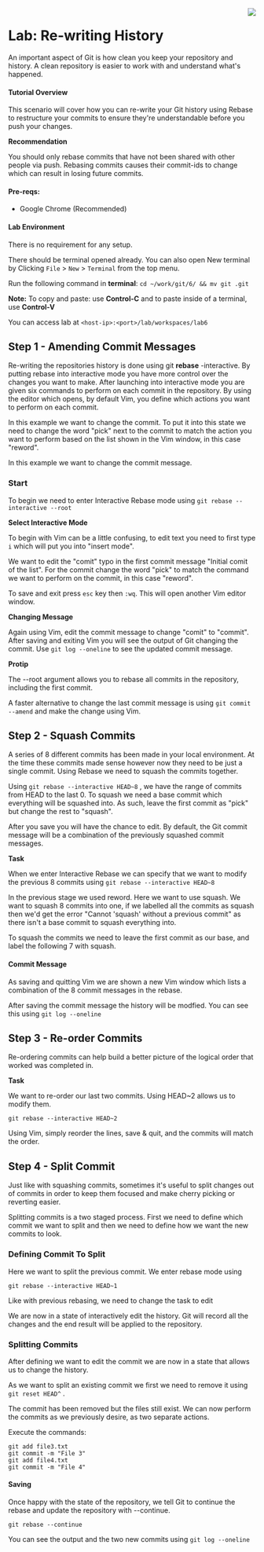 <img align="right" src="../logo-small.png">

# Lab: Re-writing History
An important aspect of Git is how clean you keep your repository and history. A clean repository is easier to work with and understand what's happened.

#### Tutorial Overview
This scenario will cover how you can re-write your Git history using Rebase to restructure your commits to ensure they're understandable before you push your changes.

**Recommendation**

You should only rebase commits that have not been shared with other people via push. Rebasing commits causes their commit-ids to change which can result in losing future commits.

#### Pre-reqs:
- Google Chrome (Recommended)

#### Lab Environment
There is no requirement for any setup.

There should be terminal opened already. You can also open New terminal by Clicking `File` > `New` > `Terminal` from the top menu.

Run the following command in **terminal**:
`cd ~/work/git/6/ && mv git .git`

**Note:** To copy and paste: use **Control-C** and to paste inside of a terminal, use **Control-V**

You can access lab at `<host-ip>:<port>/lab/workspaces/lab6`

## Step 1 - Amending Commit Messages
Re-writing the repositories history is done using git **rebase** -interactive. By putting rebase into interactive mode you have more control over the changes you want to make. After launching into interactive mode you are given six commands to perform on each commit in the repository. By using the editor which opens, by default Vim, you define which actions you want to perform on each commit.

In this example we want to change the commit. To put it into this state we need to change the word "pick" next to the commit to match the action you want to perform based on the list shown in the Vim window, in this case "reword".

In this example we want to change the commit message.

### Start
To begin we need to enter Interactive Rebase mode using `git rebase --interactive --root`

**Select Interactive Mode**

To begin with Vim can be a little confusing, to edit text you need to first type `i` which will put you into "insert mode".

We want to edit the "comit" typo in the first commit message "Initial comit of the list". For the commit change the word "pick" to match the command we want to perform on the commit, in this case "reword".

To save and exit press `esc` key then `:wq`. This will open another Vim editor window.

**Changing Message**

Again using Vim, edit the commit message to change "comit" to "commit". After saving and exiting Vim you will see the output of Git changing the commit. Use `git log --oneline` to see the updated commit message.

**Protip**

The --root argument allows you to rebase all commits in the repository, including the first commit.

A faster alternative to change the last commit message is using `git commit --amend` and make the change using Vim.

## Step 2 - Squash Commits
A series of 8 different commits has been made in your local environment. At the time these commits made sense however now they need to be just a single commit. Using Rebase we need to squash the commits together.

Using `git rebase --interactive HEAD~8` , we have the range of commits from HEAD to the last 0. To squash we need a base commit which everything will be squashed into. As such, leave the first commit as "pick" but change the rest to "squash".

After you save you will have the chance to edit. By default, the Git commit message will be a combination of the previously squashed commit messages.

**Task**

When we enter Interactive Rebase we can specify that we want to modify the previous 8 commits using `git rebase --interactive HEAD~8`

In the previous stage we used reword. Here we want to use squash. We want to squash 8 commits into one, if we labelled all the commits as squash then we'd get the error "Cannot 'squash' without a previous commit" as there isn't a base commit to squash everything into.

To squash the commits we need to leave the first commit as our base, and label the following 7 with squash.

#### Commit Message
As saving and quitting Vim we are shown a new Vim window which lists a combination of the 8 commit messages in the rebase.

After saving the commit message the history will be modfied. You can see this using `git log --oneline`

## Step 3 - Re-order Commits
Re-ordering commits can help build a better picture of the logical order that worked was completed in.

**Task**

We want to re-order our last two commits. Using HEAD~2 allows us to modify them.

`git rebase --interactive HEAD~2`

Using Vim, simply reorder the lines, save & quit, and the commits will match the order.

## Step 4 - Split Commit
Just like with squashing commits, sometimes it's useful to split changes out of commits in order to keep them focused and make cherry picking or reverting easier.

Splitting commits is a two staged process. First we need to define which commit we want to split and then we need to define how we want the new commits to look.

### Defining Commit To Split

Here we want to split the previous commit. We enter rebase mode using 

`git rebase --interactive HEAD~1`

Like with previous rebasing, we need to change the task to edit

We are now in a state of interactively edit the history. Git will record all the changes and the end result will be applied to the repository.

### Splitting Commits

After defining we want to edit the commit we are now in a state that allows us to change the history.

As we want to split an existing commit we first we need to remove it using `git reset HEAD^` .

The commit has been removed but the files still exist. We can now perform the commits as we previously desire, as two separate actions.

Execute the commands:

```
git add file3.txt
git commit -m "File 3"
git add file4.txt
git commit -m "File 4"
```

#### Saving

Once happy with the state of the repository, we tell Git to continue the rebase and update the repository with --continue.

`git rebase --continue`

You can see the output and the two new commits using `git log --oneline`


